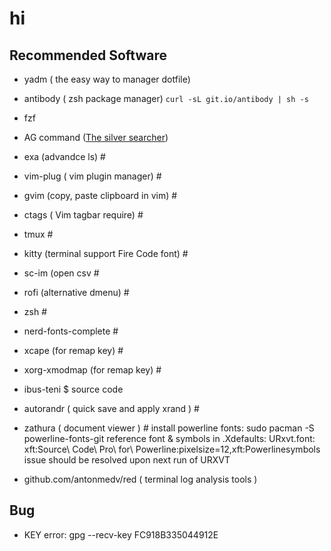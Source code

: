 # hi

## Recommended Software
* yadm ( the easy way to manager dotfile)
* antibody ( zsh package manager) ```curl -sL git.io/antibody | sh -s```
* fzf
* AG command ([The silver searcher](https://github.com/ggreer/the_silver_searcher))
* exa (advandce ls) #
* vim-plug  ( vim plugin manager) #
* gvim  (copy, paste clipboard in vim) #
* ctags  ( Vim tagbar require) #
* tmux #
* kitty (terminal support Fire Code font) #
* sc-im (open csv #
* rofi (alternative dmenu) #
* zsh #
* nerd-fonts-complete #
* xcape (for remap key) #
* xorg-xmodmap (for  remap key) #
* ibus-teni $ source code
* autorandr ( quick save and apply xrand ) #
* zathura ( document viewer ) #
install powerline fonts:
sudo pacman -S powerline-fonts-git
reference font & symbols in .Xdefaults:
URxvt.font: xft:Source\ Code\ Pro\ for\ Powerline:pixelsize=12,xft:Powerlinesymbols
issue should be resolved upon next run of URXVT

* github.com/antonmedv/red ( terminal log analysis tools )

## Bug 
* KEY error: gpg --recv-key FC918B335044912E
